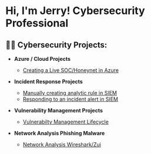 <h1>Hi, I'm Jerry! Cybersecurity Professional
<h2>👨‍💻 Cybersecurity Projects:</h2>

- <b>Azure / Cloud Projects</b>
  - [Creating a Live SOC/Honeynet in Azure](https://github.com/jerrycoriolan/Cloud-SOC)

- <b>Incident Response Projects</b>
   - [Manually creating analytic rule in SIEM](https://github.com/jerrycoriolan/Manually-creating-analytics-rules-in-Sentinel/blob/main/README.md)
   - [Responding to an incident alert in SIEM](https://github.com/jerrycoriolan/Importing-triggering-automatic-alerts/blob/main/README.md)
- <b>Vulnerability Management Projects</b>
  - [Vulnerabilty Management Lifecycle](https://github.com/jerrycoriolan/Vulnerability-Managment-Lifecycle-in-Sandbox)

- <b>Network Analysis Phishing Malware</b>  
  - [Network Analysis Wireshark/Zui](https://github.com/jerrycoriolan/Network-Analysis-Phishing)
<!--

**joshmadakor1/joshmadakor1** is a ✨ _special_ ✨ repository because its `README.md` (this file) appears on your GitHub profile.

Here are some ideas to get you started:

- 🔭 I’m currently working on ...
- 🌱 I’m currently learning ...
- 👯 I’m looking to collaborate on ...
- 🤔 I’m looking for help with ...
- 💬 Ask me about ...
- 📫 How to reach me: ...
- 😄 Pronouns: ...
- ⚡ Fun fact: ...
-->
